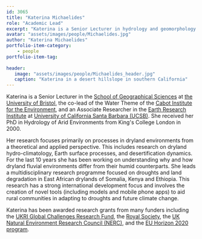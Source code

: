 ```yaml
---
id: 3065
title: "Katerina Michaelides"
role: "Academic Lead"
excerpt: "Katerina is a Senior Lecturer in hydrology and geomorphology in the School of Geographical Sciences at the University of Bristol, co-lead of the Water Theme of the Cabot Institute for the Environment, and an Associate Researcher in the Earth Research Institute at the University of California Santa Barbara (UCSB)."
avatar: "assets/images/people/Michaelides.jpg"
author: "Katerina Michaelides"
portfolio-item-category:
    - people
portfolio-item-tag:
    
header:
   image: "assets/images/people/Michaelides_header.jpg"
   caption: "Katerina in a desert hillslope in southern California"
---
```


Katerina is a Senior Lecturer in the [School of Geographical Sciences](https://www.bristol.ac.uk/geography/) at [the University of Bristol](https://www.bristol.ac.uk), the co-lead of the Water Theme of the [Cabot Institute for the Environment](http://www.bristol.ac.uk/cabot/), and an Associate Researcher in the [Earth Research Institute](https://www.eri.ucsb.edu/) at [University of California Santa Barbara (UCSB)](https://www.ucsb.edu/). She received her PhD in Hydrology of Arid Environments from King's College London in 2000. 

Her research focuses primarily on processes in dryland environments from a theoretical and applied perspective. This includes research on dryland hydro-climatology, Earth surface processes, and desertification dynamics. For the last 10 years she has been working on understanding why and how dryland fluvial environments differ from their humid counterparts. She leads a multidisciplinary research programme focused on droughts and land degradation in East African drylands of Somalia, Kenya and Ethiopia. This research has a strong international development focus and involves the creation of novel tools (including models and mobile phone apps) to aid rural communities in adapting to droughts and future climate change. 

Katerina has been awarded research grants from many funders including the [UKRI Global Challenges Research Fund](https://www.ukri.org/research/global-challenges-research-fund/), the [Royal Society](https://royalsociety.org/), the [UK Natural Environment Research Council (NERC)](https://nerc.ukri.org/), and the [EU Horizon 2020 program](https://ec.europa.eu/programmes/horizon2020/en).    
